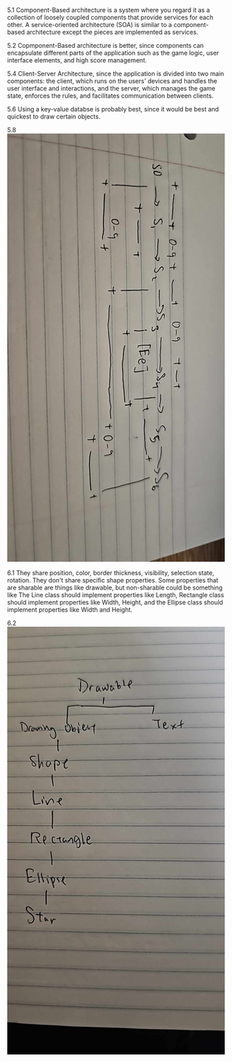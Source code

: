 5.1
Component-Based architecture is a system where you regard it as a collection of loosely coupled components that provide services for each other. A service-oriented architecture (SOA) is similar to a component-based architecture except
the pieces are implemented as services. 

5.2
Copmponent-Based architecture is better, since components can encapsulate different parts of the application such as the game logic, user interface elements, and high score management.

5.4
Client-Server Architecture, since the application is divided into two main components: the client, which runs on the users' devices and handles the user interface and interactions, and the server, which manages the game state, enforces the rules, and facilitates communication between clients.

5.6
Using a key-value databse is probably best, since it would be best and quickest to draw certain objects.

5.8
![5.8](5.8.jpg)

6.1
They share position, color, border thickness, visibility, selection state, rotation. They don't share specific shape properties. Some properties that are sharable are things like drawable, but non-sharable could be something like The Line class should implement properties like Length, Rectangle class should implement properties like Width, Height, and the Ellipse class should implement properties like Width and Height.

6.2
![6.2](6.2.jpg)
